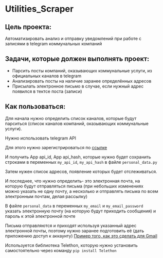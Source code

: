 # Utilities_Scraper

## Цель проекта:
Автоматизировать анализ и отправку уведомлений при работе с записями в telegram коммунальных компаний

## Задачи, которые должен выполнять проект:
- Парсить посты компаний, оказывающих коммунальные услуги, из официальных каналов в telegram
- Анализировать посты на наличие заранее определённых адресов
- Присылать электронное письмо в случае, если нужный адрес появился в тектсе поста (записи)

## Как пользоваться:
Для начала нужно определить список каналов, которые будут парситься (список каналов компаний, оказывающих коммунальные услуги).

Нужно использовать telegram API

Для этого нужно зарегистрироваться по [ссылке](https://my.telegram.org/apps)

И получить App api_id, App api_hash, которые нужно будет сохранить строками в переменных `my_api_id`, `my_api_hash` в файле `personal_data.py`


Затем нужен список адресов, появление которых будет отслеживаться.

И последнее, что нужно определить- это электронная почта, на которую будут отправляться письма 
(при небольших изменениях можно указать не одну почту, а несколько и отправлять письма по всем электронным почтам, делая рассылку)

В файле `personal_data` в переменных `my_email` и `my_email_password` указать электронную почту (на которую будут приходить сообщения)
и пароль к этой электронной почте

Письма отправляются и приходят используя указанный адрес электронной почты, поэтому нужно заранее подготовить её (дать приложению доступ к аккаунту)
[Пример того, как это сделать для Gmail](https://habr.com/ru/articles/675130/)

Используется библиотека Telethon, которую нужно установить самостоятельно через команду 
`pip install Telethon`
